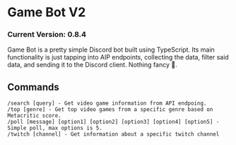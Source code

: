 # Game Bot V2
### Current Version: 0.8.4

Game Bot is a pretty simple Discord bot built using TypeScript. Its main functionality is just tapping into AIP endpoints, collecting the data, filter said data, and sending it to the Discord client. Nothing fancy 🙂.

## Commands
```
/search [query] - Get video game information from API endpoing.
/top [genre] - Get top video games from a specific genre based on Metacritic score.
/poll [message] [option1] [option2] [option3] [option4] [option5] - Simple poll, max options is 5.
/twitch [channel] - Get information about a specific twitch channel
```
